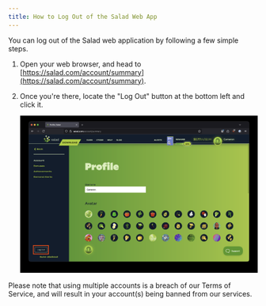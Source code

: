 ```yaml
---
title: How to Log Out of the Salad Web App
---
```


You can log out of the Salad web application by following a few simple steps.

1. Open your web browser, and head to [https://salad.com/account/summary](https://salad.com/account/summary).
2. Once you're there, locate the "Log Out" button at the bottom left and click it.

   ![](./content/images/Guides/Using-the-Salad-App/How-to-Log-Out-of-the-Salad-App-1.png)

Please note that using multiple accounts is a breach of our Terms of Service, and will result in your account(s) being
banned from our services.
